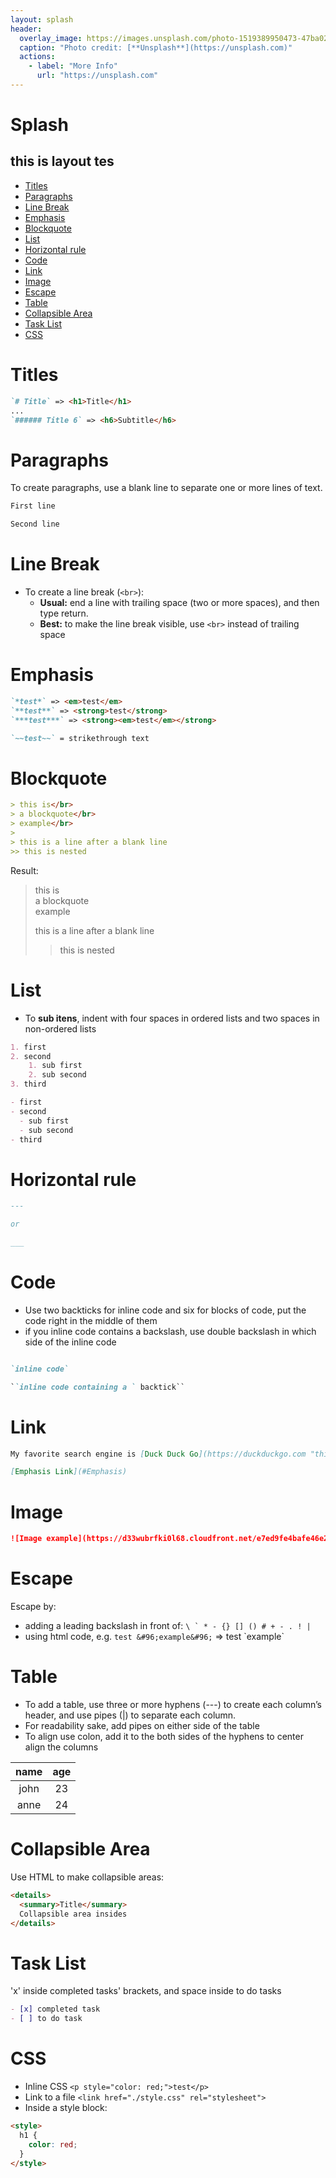 ```yaml
---
layout: splash
header:
  overlay_image: https://images.unsplash.com/photo-1519389950473-47ba0277781c?ixlib=rb-1.2.1&ixid=eyJhcHBfaWQiOjEyMDd9&auto=format&fit=crop&w=750&q=80
  caption: "Photo credit: [**Unsplash**](https://unsplash.com)"
  actions:
    - label: "More Info"
      url: "https://unsplash.com"
---
```


# Splash
## this is layout tes



- [Titles](#titles)
- [Paragraphs](#paragraphs)
- [Line Break](#line-break)
- [Emphasis](#emphasis)
- [Blockquote](#blockquote)
- [List](#list)
- [Horizontal rule](#horizontal-rule)
- [Code](#code)
- [Link](#link)
- [Image](#image)
- [Escape](#escape)
- [Table](#table)
- [Collapsible Area](#collapsible-area)
- [Task List](#task-list)
- [CSS](#css)

# Titles

```markdown
`# Title` => <h1>Title</h1>
...
`###### Title 6` => <h6>Subtitle</h6>
```


# Paragraphs

To create paragraphs, use a blank line to separate one or more lines of text.

```markdown
First line

Second line
```


# Line Break

-  To create a line break (`<br>`):
   - **Usual:** end a line with trailing space (two or more spaces), and then type return.
   - **Best:** to make the line break visible, use `<br>` instead of trailing space


# Emphasis

```markdown
`*test*` => <em>test</em>
`**test**` => <strong>test</strong>
`***test***` => <strong><em>test</em></strong>

`~~test~~` = strikethrough text
```


# Blockquote

```markdown
> this is</br>
> a blockquote</br>
> example</br>
>
> this is a line after a blank line
>> this is nested
```

Result:

> this is</br>
> a blockquote</br>
> example</br>
>
> this is a line after a blank line
>> this is nested


# List

- To **sub itens**, indent with four spaces in ordered lists and two spaces in non-ordered lists

```markdown
1. first
2. second
    1. sub first
    2. sub second
3. third
```

```markdown
- first
- second
  - sub first
  - sub second
- third
```


# Horizontal rule

```markdown
---

or

___
```


# Code

- Use two backticks for inline code and six for blocks of code, put the code right in the middle of them
- if you inline code contains a backslash, use double backslash in which side of the inline code

```markdown

`inline code`

``inline code containing a ` backtick``

```


# Link

```markdown
My favorite search engine is [Duck Duck Go](https://duckduckgo.com "this is my title tooltip")
```

```markdown
[Emphasis Link](#Emphasis)
```


# Image

```markdown
![Image example](https://d33wubrfki0l68.cloudfront.net/e7ed9fe4bafe46e275c807d63591f85f9ab246ba/e2d28/assets/images/tux.png "This is my title tooltip")
```


# Escape

Escape by:
  - adding a leading backslash in front of: ``\ ` * - {} [] () # + - . ! |``
  - using html code, e.g. `test &#96;example&#96;` => test &#96;example&#96;


# Table

- To add a table, use three or more hyphens (---) to create each column’s header, and use pipes (|) to separate each column.
- For readability sake, add pipes on either side of the table
- To align use colon, add it to the both sides of the hyphens to center align the columns

| name  |  age  |
| :---: | :---: |
| john  |  23   |
| anne  |  24   |


# Collapsible Area

Use HTML to make collapsible areas:

```markdown
<details>
  <summary>Title</summary>
  Collapsible area insides
</details>
```


# Task List

'x' inside completed tasks' brackets, and space inside to do tasks

```markdown
- [x] completed task
- [ ] to do task
```


# CSS

- Inline CSS `<p style="color: red;">test</p>`
- Link to a file `<link href="./style.css" rel="stylesheet">`
- Inside a style block:

```html
<style>
  h1 {
    color: red;
  }
</style>
```
